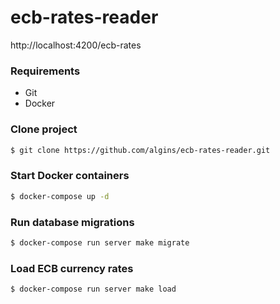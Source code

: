 # ecb-rates-reader

http://localhost:4200/ecb-rates

### Requirements

  * Git
  * Docker

### Clone project

```sh
$ git clone https://github.com/algins/ecb-rates-reader.git
```

### Start Docker containers

```sh
$ docker-compose up -d
```

### Run database migrations

```sh
$ docker-compose run server make migrate
```

### Load ECB currency rates

```sh
$ docker-compose run server make load
```
